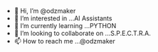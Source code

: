 - 👋 Hi, I’m @odzmaker
- 👀 I’m interested in ...AI Assistants
- 🌱 I’m currently learning ...PYTHON 
- 💞️ I’m looking to collaborate on ...S.P.E.C.T.R.A.
- 📫 How to reach me ...@odzmaker

<!---
odzmaker/odzmaker is a ✨ special ✨ repository because its `README.md` (this file) appears on your GitHub profile.
You can click the Preview link to take a look at your changes.
--->
